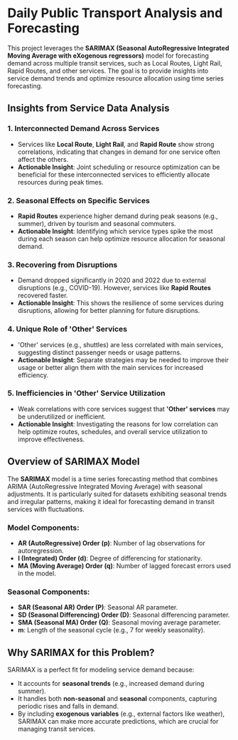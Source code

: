 # Daily Public Transport Analysis and Forecasting

This project leverages the **SARIMAX (Seasonal AutoRegressive Integrated Moving Average with eXogenous regressors)** model for forecasting demand across multiple transit services, such as Local Routes, Light Rail, Rapid Routes, and other services. The goal is to provide insights into service demand trends and optimize resource allocation using time series forecasting.

## Insights from Service Data Analysis

### 1. **Interconnected Demand Across Services**
- Services like **Local Route**, **Light Rail**, and **Rapid Route** show strong correlations, indicating that changes in demand for one service often affect the others.
- **Actionable Insight**: Joint scheduling or resource optimization can be beneficial for these interconnected services to efficiently allocate resources during peak times.

### 2. **Seasonal Effects on Specific Services**
- **Rapid Routes** experience higher demand during peak seasons (e.g., summer), driven by tourism and seasonal commuters.
- **Actionable Insight**: Identifying which service types spike the most during each season can help optimize resource allocation for seasonal demand.

### 3. **Recovering from Disruptions**
- Demand dropped significantly in 2020 and 2022 due to external disruptions (e.g., COVID-19). However, services like **Rapid Routes** recovered faster.
- **Actionable Insight**: This shows the resilience of some services during disruptions, allowing for better planning for future disruptions.

### 4. **Unique Role of 'Other' Services**
- 'Other' services (e.g., shuttles) are less correlated with main services, suggesting distinct passenger needs or usage patterns.
- **Actionable Insight**: Separate strategies may be needed to improve their usage or better align them with the main services for increased efficiency.

### 5. **Inefficiencies in 'Other' Service Utilization**
- Weak correlations with core services suggest that **'Other' services** may be underutilized or inefficient.
- **Actionable Insight**: Investigating the reasons for low correlation can help optimize routes, schedules, and overall service utilization to improve effectiveness.

## Overview of SARIMAX Model

The **SARIMAX** model is a time series forecasting method that combines ARIMA (AutoRegressive Integrated Moving Average) with seasonal adjustments. It is particularly suited for datasets exhibiting seasonal trends and irregular patterns, making it ideal for forecasting demand in transit services with fluctuations.

### Model Components:
- **AR (AutoRegressive) Order (p)**: Number of lag observations for autoregression.
- **I (Integrated) Order (d)**: Degree of differencing for stationarity.
- **MA (Moving Average) Order (q)**: Number of lagged forecast errors used in the model.

### Seasonal Components:
- **SAR (Seasonal AR) Order (P)**: Seasonal AR parameter.
- **SD (Seasonal Differencing) Order (D)**: Seasonal differencing parameter.
- **SMA (Seasonal MA) Order (Q)**: Seasonal moving average parameter.
- **m**: Length of the seasonal cycle (e.g., 7 for weekly seasonality).

## Why SARIMAX for this Problem?

SARIMAX is a perfect fit for modeling service demand because:
- It accounts for **seasonal trends** (e.g., increased demand during summer).
- It handles both **non-seasonal** and **seasonal** components, capturing periodic rises and falls in demand.
- By including **exogenous variables** (e.g., external factors like weather), SARIMAX can make more accurate predictions, which are crucial for managing transit services.
